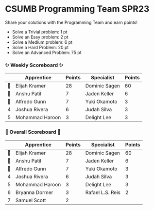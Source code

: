 # CSUMB Programming Team SPR23

Share your solutions with the Programming Team and earn points!

- Solve a Trivial problem: 1 pt
- Solve an Easy problem: 2 pt
- Solve a Medium problem: 6 pt
- Solve a Hard Problem: 20 pt
- Solve an Advanced Problem: 75 pt

### ✨ Weekly Scoreboard ✨
| |Apprentice|Points|Specialist|Points|
|-------|-------|-------|-------|-------|
|🥇|Elijah Kramer|28|Dominic Sagen|60|
|🥈|Anshu Patil|7|Jaden Keller|6|
|🥉|Alfredo Gunn|7|Yuki Okamoto|3|
|4|Joshua Rivera|6|Judah Silva|3|
|5|Mohammad Haroon|3|Delight Lee|3|

### 🏁 Overall Scoreboard 🏁
| |Apprentice|Points|Specialist|Points|
|-------|-------|-------|-------|-------|
|🥇|Elijah Kramer|28|Dominic Sagen|60|
|🥈|Anshu Patil|7|Jaden Keller|6|
|🥉|Alfredo Gunn|7|Yuki Okamoto|3|
|4|Joshua Rivera|6|Judah Silva|3|
|5|Mohammad Haroon|3|Delight Lee|3|
|6|Bryanna Dormer|3|Rafael L.S. Reis|2|
|7|Samuel Scott|2| | |
